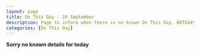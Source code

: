 ```yaml
---
layout: page
title: On This Day - 29 September
description: Page to inform when there is no known On This Day. NOTE&#58; There may still be comments.
categories: [On This Day]
---
```


**Sorry no known details for today**
